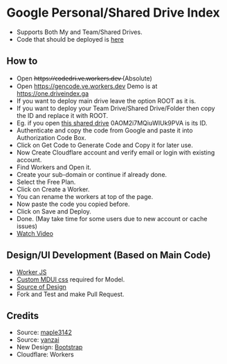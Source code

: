 # Google Personal/Shared Drive Index

* Supports Both My and Team/Shared Drives.
* Code that should be deployed is [here](https://github.com/ParveenBhadooOfficial/Bhadoo-Drive-Index/tree/master/worker/dist/goindex.js)

## How to

* Open h̶t̶t̶p̶s̶:̶/̶/̶c̶o̶d̶e̶d̶r̶i̶.̶v̶e̶.̶w̶o̶r̶k̶e̶r̶s̶.̶d̶e̶v̶ (Absolute)
* Open https://gencode.ve.workers.dev Demo is at https://one.driveindex.ga
* If you want to deploy main drive leave the option ROOT as it is.
* If you want to deploy your Team Drive/Shared Drive/Folder then copy the ID and replace it with ROOT.
* Eg. if you open [this shared drive](https://drive.google.com/drive/u/0/folders/0AOM2i7MQiuWIUk9PVA) 0AOM2i7MQiuWIUk9PVA is its ID.
* Authenticate and copy the code from Google and paste it into Authorization Code Box.
* Click on Get Code to Generate Code and Copy it for later use.
* Now Create Cloudflare account and verify email or login with existing account.
* Find Workers and Open it.
* Create your sub-domain or continue if already done.
* Select the Free Plan.
* Click on Create a Worker.
* You can rename the workers at top of the page.
* Now paste the code you copied before.
* Click on Save and Deploy.
* Done. (May take time for some users due to new account or cache issues)
* [Watch Video](https://www.youtube.com/watch?v=8WMddzVX1Dw&feature=youtu.be)

## Design/UI Development (Based on Main Code)

* [Worker JS](https://github.com/ParveenBhadooOfficial/Bhadoo-Drive-Index/blob/master/worker/dist/custom-worker.js)
* [Custom MDUI css](https://github.com/ParveenBhadooOfficial/Bhadoo-Drive-Index/blob/master/worker/dist/custom.css) required for Model.
* [Source of Design](https://github.com/ParveenBhadooOfficial/Bhadoo-Drive-Index/blob/master/worker/dist/custom-dev.js)
* Fork and Test and make Pull Request.

## Credits

* Source: [maple3142](https://github.com/maple3142/GDIndex)
* Source: [yanzai](https://github.com/yanzai/goindex)
* New Design: [Bootstrap](https://getbootstrap.com)
* Cloudflare: Workers
